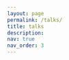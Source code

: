 ```yaml
---
layout: page
permalink: /talks/
title: talks
description: 
nav: true
nav_order: 3
---
```


<!-- Content -->
<!-- <div class="container mt-5">
<h3 id="invited">invited</h3>
<ul>
  <li>Parameter Estimation in First and Second‑Order Nonlinear Stochastic Differential Equations using the Strang Splitting Scheme - <em>23rd European Young Statisticians Meeting (EYSM),</em> Ljubljana, Slovenia (September 2023) </li>
</ul>

<h3 id="contributed">contributed</h3>
<ul>
  <li>Second‑Order Stochastic Differential Equations: Parameter Estimation and Applications to Greenland Ice Core Data - <em>2023 IMS International Conference on Statistics and Data Science (ICSDS),</em> Lisbon, Portugal (December 2023)</li>
  <li> Parameter Estimation in Second‑Order SDEs using Strang Estimator - <em>29th Nordic Conference in Mathematical Statistics (NORDSTAT),</em> Gothenburg, Sweden (June 2023)</li>
  <li>Parameter Estimation in Nonlinear Multivariate Stochastic Differential Equations Based on Splitting Schemes - <em>2022 IMS International Conference on Statistics and Data Science (ICSDS),</em> Florence, Italy (December 2022)</li>
  <li>Parameter Estimation for Multidimensional Diffusion Processes based on Discrete Observation - <em>11th Symposium Mathematics and Applications,</em> Belgrade, Serbia (December 2021)</li>
</ul>

<h3 id="workshops-and-seminars">workshops and seminars</h3>
<ul>
  <li>Addressing Hypoellipticity and Partial Observation Issues in Second-Order SDEs using the Strang Estimator - <em>12th Young Researchers Workshop of the Centre for Statistics,</em> Bielefeld, Germany (September 2023)</li>
  <li>The use of Stochastic Differential Equation Models in Behavioral Ecology A Focus on Animal Movement - <em>Statistics on Thin Ice,</em> Qeqertarsuaq, Disko Island, Greenland (May 2023)</li>
  <li>Parameter Estimation with SSSDE: Splitting Schemes for Stochastic Differential Equations - <em>Séminaire Données et Aléatoire Théorie & Applications (DATA),</em> Grenoble, France (January 2023)</li>
  <li>Splitting Schemes for SDE Parameter Estimation - <em>11th Young Researchers Workshop of the Centre for Statistics,</em> Bielefeld, Germany (November 2022)</li>
</ul>

</div> -->
